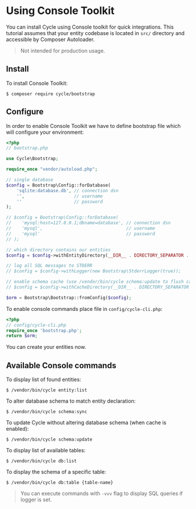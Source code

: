 # Using Console Toolkit
You can install Cycle using Console toolkit for quick integrations. This tutorial assumes that your entity codebase is located in 
`src/` directory and accessible by Composer Autoloader.

> Not intended for production usage.

## Install
To install Console Toolkit:

```
$ composer require cycle/bootstrap
```

## Configure
In order to enable Console Toolkit we have to define bootstrap file which will configure your environment:

```php
<?php
// bootstrap.php

use Cycle\Bootstrap;

require_once "vendor/autoload.php";

// single database
$config = Bootstrap\Config::forDatabase(
    'sqlite:database.db', // connection dsn
    '',                   // username
    ''                    // password
);

// $config = Bootstrap\Config::forDatabase(
//    'mysql:host=127.0.0.1;dbname=database', // connection dsn
//    'mysql',                                // username
//    'mysql'                                 // password
// );

// which directory contains our entities
$config = $config->withEntityDirectory(__DIR__ . DIRECTORY_SEPARATOR . 'src');

// log all SQL messages to STDERR
// $config = $config->withLogger(new Bootstrap\StderrLogger(true));

// enable schema cache (use /vendor/bin/cycle schema:update to flush cache), keep commented to disable caching
// $config = $config->withCacheDirectory(__DIR__ . DIRECTORY_SEPARATOR . 'cache');

$orm = Bootstrap\Bootstrap::fromConfig($config);
```

To enable console commands place file in `config/cycle-cli.php`:

```php
<?php
// config/cycle-cli.php
require_once 'bootstrap.php';
return $orm;
```

You can create your entities now.

## Available Console commands
To display list of found entities:

```
$ /vendor/bin/cycle entity:list
```

To alter database schema to match entity declaration:

```
$ /vendor/bin/cycle schema:sync
```

To update Cycle without altering database schema (when cache is enabled):

```
$ /vendor/bin/cycle schema:update
```

To display list of available tables:
```
$ /vendor/bin/cycle db:list
```

To display the schema of a specific table:

```
$ /vendor/bin/cycle db:table {table-name}
```

> You can execute commands with `-vvv` flag to display SQL queries if logger is set.
